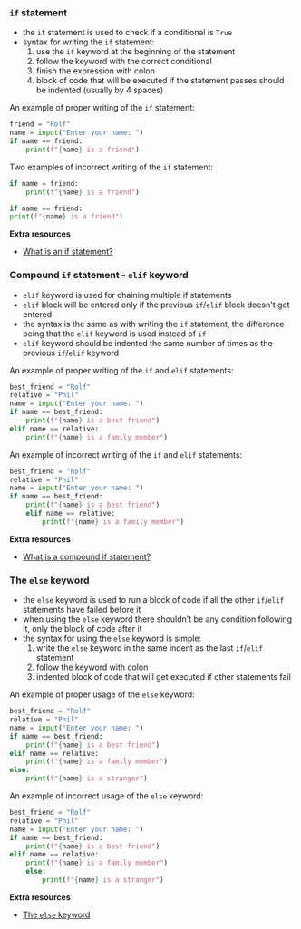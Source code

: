 ### `if` statement
- the `if` statement is used to check if a conditional is `True`
- syntax for writing the `if` statement:
    1. use the `if` keyword at the beginning of the statement
    2. follow the keyword with the correct conditional
    3. finish the expression with colon 
    4. block of code that will be executed if the statement passes should be indented (usually by 4 spaces)

An example of proper writing of the `if` statement:

```py
friend = "Rolf"
name = input("Enter your name: ")
if name == friend:
    print(f"{name} is a friend")
```

Two examples of incorrect writing of the `if` statement:

```py
if name = friend:
    print(f"{name} is a friend")
```
```py
if name == friend:
print(f"{name} is a friend")
```
**Extra resources**
- [What is an if statement?](https://python.tecladocode.com/2_countries_visited/2_if_statements.html#what-is-an-if-statement)

### Compound `if` statement - `elif` keyword
- `elif` keyword is used for chaining multiple if statements
- `elif` block will be entered only if the previous `if`/`elif` block doesn't get entered
- the syntax is the same as with writing the `if` statement, the difference being that the `elif` keyword is used instead of `if`
- `elif` keyword should be indented the same number of times as the previous `if`/`elif` keyword

An example of proper writing of the `if` and `elif` statements:

```py
best_friend = "Rolf"
relative = "Phil"
name = input("Enter your name: ")
if name == best_friend:
    print(f"{name} is a best friend")
elif name == relative:
    print(f"{name} is a family member")
```

An example of incorrect writing of the `if` and `elif` statements:

```py
best_friend = "Rolf"
relative = "Phil"
name = input("Enter your name: ")
if name == best_friend:
    print(f"{name} is a best friend")
    elif name == relative:
        print(f"{name} is a family member")
```

**Extra resources**
- [What is a compound if statement?](https://python.tecladocode.com/2_countries_visited/2_if_statements.html#what-is-a-compound-if-statement)

### The `else` keyword
- the `else` keyword is used to run a block of code if all the other `if`/`elif` statements have failed before it
- when using the `else` keyword there shouldn't be any condition following it, only the block of code after it
- the syntax for using the `else` keyword is simple:
    1. write the `else` keyword in the same indent as the last `if`/`elif` statement
    2. follow the keyword with colon
    3. indented block of code that will get executed if other statements fail

An example of proper usage of the `else` keyword:

```py
best_friend = "Rolf"
relative = "Phil"
name = input("Enter your name: ")
if name == best_friend:
    print(f"{name} is a best friend")
elif name == relative:
    print(f"{name} is a family member")
else:
    print(f"{name} is a stranger")
```

An example of incorrect usage of the `else` keyword:

```py
best_friend = "Rolf"
relative = "Phil"
name = input("Enter your name: ")
if name == best_friend:
    print(f"{name} is a best friend")
elif name == relative:
    print(f"{name} is a family member")
    else:
        print(f"{name} is a stranger")
```

**Extra resources**
- [The `else` keyword](https://python.tecladocode.com/2_countries_visited/2_if_statements.html#the-else-keyword)